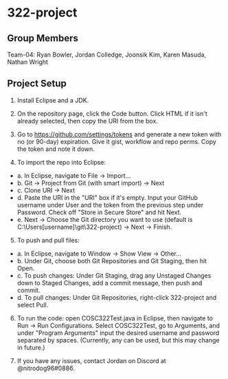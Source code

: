 # 322-project

## Group Members

Team-04: Ryan Bowler, Jordan Colledge, Joonsik Kim, Karen Masuda, Nathan Wright

## Project Setup

1. Install Eclipse and a JDK.

2. On the repository page, click the Code button. Click HTML if it isn't already selected, then copy the URI from the box.

3. Go to https://github.com/settings/tokens and generate a new token with no (or 90-day) expiration. Give it gist, workflow and repo perms. Copy the token and note it down.

4. To import the repo into Eclipse:

  - a. In Eclipse, navigate to File -> Import...
  - b. Git -> Project from Git (with smart import) -> Next
  - c. Clone URI -> Next
  - d. Paste the URI in the "URI" box if it's empty. Input your GitHub username under User and the token from the previous step under Password. Check off "Store in Secure Store" and hit Next.
  - e. Next -> Choose the Git directory you want to use (default is C:\Users\[username]\git\322-project) -> Next -> Finish.
  
5. To push and pull files:
  - a. In Eclipse, navigate to Window -> Show View -> Other...
  - b. Under Git, choose both Git Repositories and Git Staging, then hit Open.
  - c. To push changes: Under Git Staging, drag any Unstaged Changes down to Staged Changes, add a commit message, then push and commit.
  - d. To pull changes: Under Git Repositories, right-click 322-project and select Pull.
  
6. To run the code: open COSC322Test.java in Eclipse, then navigate to Run -> Run Configurations. Select COSC322Test, go to Arguments, and under "Program Arguments" input the desired username and password separated by spaces. (Currently, any can be used, but this may change in future.)
  
7. If you have any issues, contact Jordan on Discord at @nitrodog96#0886.
